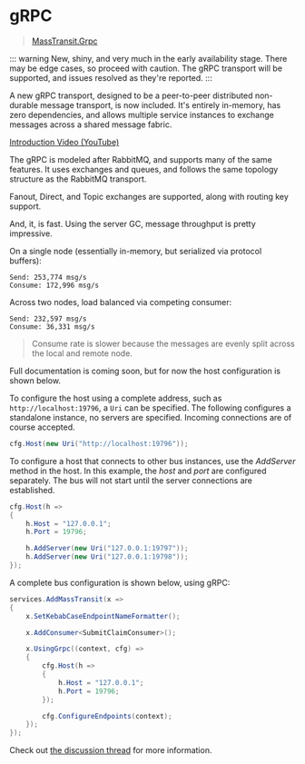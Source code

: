 # gRPC

> [MassTransit.Grpc](https://www.nuget.org/packages/MassTransit.Grpc) 

::: warning
New, shiny, and very much in the early availability stage. There may be edge cases, so proceed with caution. The gRPC transport will be supported, and issues resolved as they're reported.
:::

A new gRPC transport, designed to be a peer-to-peer distributed non-durable message transport, is now included. It's entirely in-memory, has zero dependencies, and allows multiple service instances to exchange messages across a shared message fabric.

[Introduction Video (YouTube)](https://youtu.be/ChtpCM3N5a8)

The gRPC is modeled after RabbitMQ, and supports many of the same features. It uses exchanges and queues, and follows the same topology structure as the RabbitMQ transport.

Fanout, Direct, and Topic exchanges are supported, along with routing key support.

And, it, is fast. Using the server GC, message throughput is pretty impressive.

On a single node (essentially in-memory, but serialized via protocol buffers):

```
Send: 253,774 msg/s
Consume: 172,996 msg/s
```

Across two nodes, load balanced via competing consumer:
```
Send: 232,597 msg/s
Consume: 36,331 msg/s
```

> Consume rate is slower because the messages are evenly split across the local and remote node.

Full documentation is coming soon, but for now the host configuration is shown below.

To configure the host using a complete address, such as `http://localhost:19796`, a `Uri` can be specified. The following configures a standalone instance, no servers are specified. Incoming connections are of course accepted.

```cs
cfg.Host(new Uri("http://localhost:19796"));
```

To configure a host that connects to other bus instances, use the _AddServer_ method in the host. In this example, the _host_ and _port_ are configured separately. The bus will not start until the server connections are established.

```cs
cfg.Host(h =>
{
    h.Host = "127.0.0.1";
    h.Port = 19796;

    h.AddServer(new Uri("127.0.0.1:19797"));
    h.AddServer(new Uri("127.0.0.1:19798"));
});
```

A complete bus configuration is shown below, using gRPC:

```cs
services.AddMassTransit(x =>
{
    x.SetKebabCaseEndpointNameFormatter();

    x.AddConsumer<SubmitClaimConsumer>();

    x.UsingGrpc((context, cfg) =>
    {
        cfg.Host(h =>
        {
            h.Host = "127.0.0.1";
            h.Port = 19796;
        });

        cfg.ConfigureEndpoints(context);
    });
});
```

Check out [the discussion thread](https://github.com/MassTransit/MassTransit/discussions/2455) for more information.
